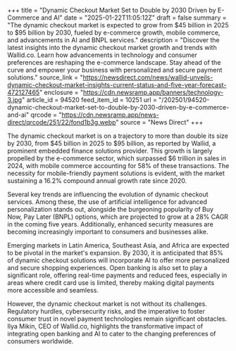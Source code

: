 +++
title = "Dynamic Checkout Market Set to Double by 2030 Driven by E-Commerce and AI"
date = "2025-01-22T11:05:12Z"
draft = false
summary = "The dynamic checkout market is expected to grow from $45 billion in 2025 to $95 billion by 2030, fueled by e-commerce growth, mobile commerce, and advancements in AI and BNPL services."
description = "Discover the latest insights into the dynamic checkout market growth and trends with Wallid.co. Learn how advancements in technology and consumer preferences are reshaping the e-commerce landscape. Stay ahead of the curve and empower your business with personalized and secure payment solutions."
source_link = "https://newsdirect.com/news/wallid-unveils-dynamic-checkout-market-insights-current-status-and-five-year-forecast-472127465"
enclosure = "https://cdn.newsramp.app/banners/technology-3.jpg"
article_id = 94520
feed_item_id = 10251
url = "/202501/94520-dynamic-checkout-market-set-to-double-by-2030-driven-by-e-commerce-and-ai"
qrcode = "https://cdn.newsramp.app/news-direct/qrcode/251/22/fond1b3g.webp"
source = "News Direct"
+++

<p>The dynamic checkout market is on a trajectory to more than double its size by 2030, from $45 billion in 2025 to $95 billion, as reported by Wallid, a prominent embedded finance solutions provider. This growth is largely propelled by the e-commerce sector, which surpassed $6 trillion in sales in 2024, with mobile commerce accounting for 58% of these transactions. The necessity for mobile-friendly payment solutions is evident, with the market sustaining a 16.2% compound annual growth rate since 2020.</p><p>Several key trends are influencing the evolution of dynamic checkout services. Among these, the use of artificial intelligence for advanced personalization stands out, alongside the burgeoning popularity of Buy Now, Pay Later (BNPL) options, which are projected to grow at a 28% CAGR in the coming five years. Additionally, enhanced security measures are becoming increasingly important to consumers and businesses alike.</p><p>Emerging markets in Latin America, Southeast Asia, and Africa are expected to be pivotal in the market's expansion. By 2030, it is anticipated that 85% of dynamic checkout solutions will incorporate AI to offer more personalized and secure shopping experiences. Open banking is also set to play a significant role, offering real-time payments and reduced fees, especially in areas where credit card use is limited, thereby making digital payments more accessible and seamless.</p><p>However, the dynamic checkout market is not without its challenges. Regulatory hurdles, cybersecurity risks, and the imperative to foster consumer trust in novel payment technologies remain significant obstacles. Ilya Mikin, CEO of Wallid.co, highlights the transformative impact of integrating open banking and AI to cater to the changing preferences of consumers worldwide.</p>